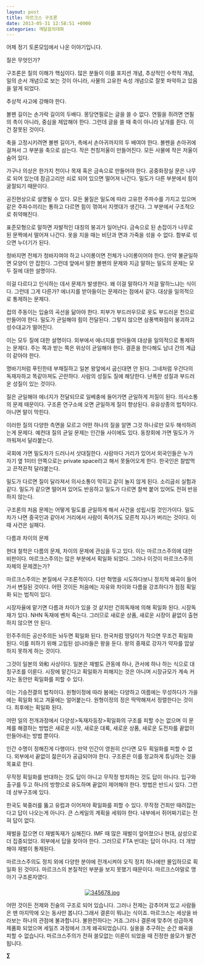 ```yaml
---
layout: post
title: 마르크스 구조론
date: 2013-05-31 12:58:51 +0900
categories: 깨달음의대화
---
```

어제 정기 토론모임에서 나온 이야기입니다. 


  


질은 무엇인가? 


  


구조론은 질의 이해가 핵심이다. 많은 분들이 이를 포지션 개념, 추상적인 수학적 개념, 일의 순서 개념으로 보는 것이 아니라, 사물의 고유한 속성 개념으로 잘못 파악하고 있음을 알게 되었다. 


  


추상적 사고에 강해야 한다. 


  


볼펜 길이는 손가락 길이의 두배다. 몽당연필로는 글을 쓸 수 없다. 연필을 쥐려면 연필의 촉이 아니라, 중심을 제압해야 한다. 그런데 글을 쓸 때 축이 아니라 날개를 쥔다. 이건 잘못된 것이다. 


  


축을 고정시키려면 볼펜 길이가, 촉에서 손아귀까지의 두 배여야 한다. 볼펜을 손아귀에 걸쳐서 그 부분을 축으로 삼는다. 작은 천칭저울이 만들어진다. 모든 사물에 작은 저울이 숨어 있다. 


  


가구나 의상은 한가지 천이나 목재 혹은 금속으로 만들어야 한다. 공중화장실 문은 나무로 되어 있는데 잠금고리만 쇠로 되어 있으면 떨어져 나간다. 밀도가 다른 부분에서 힘이 굴절되기 때문이다. 


  


공진현상으로 설명될 수 있다. 모든 물질은 밀도에 따라 고유한 주파수를 가지고 있으며 같은 주파수끼리는 통하고 다르면 힘이 꺾여서 지렛대가 생긴다. 그 부분에서 구조적으로 취약해진다. 


  


표준모형으로 말하면 자발적인 대칭의 붕괴가 일어난다. 금속으로 된 손잡이가 나무로 된 문짝에서 떨어져 나간다. 옷을 지을 때는 비단과 면과 가죽을 섞을 수 없다. 함부로 섞으면 누더기가 된다. 


  


청바지면 전체가 청바지여야 하고 나이롱이면 전체가 나이롱이어야 한다. 만약 불균일하면 모양이 안 잡힌다. 그런데 앞에서 말한 볼펜의 문제와 지금 말하는 밀도의 문제는 모두 질에 대한 설명이다. 


  


이걸 다르다고 인식하는 데서 문제가 발생한다. 왜 이걸 말하다가 저걸 말하느냐는 식이다. 그런데 그게 다른가? 에너지를 받아들이는 문제라는 점에서 같다. 대상을 일의적으로 통제하는 문제다. 


  


컵의 주동이는 입술의 곡선을 닮아야 한다. 피부가 부드러우므로 옷도 부드러운 천으로 만들어야 한다. 밀도가 균일해야 힘이 전달된다. 그렇지 않으면 삼풍백화점이 붕괴하고 성수대교가 떨어진다.


  


이는 모두 질에 대한 설명이다. 외부에서 에너지를 받아들여 대상을 일의적으로 통제하는 문제다. 주는 쪽과 받는 쪽은 위상이 균일해야 한다. 결혼을 한다해도 남녀 간의 계급이 같아야 한다. 


  


명바기처럼 푸틴한테 부채질하고 일본 왕앞에서 굽신대면 안 된다. 그네처럼 우간다의 독재자하고 똑같아져도 곤란하다. 사람의 성질도 질에 해당한다. 난폭한 성질과 부드러운 성질이 있는 것이다. 


  


질은 균일해야 에너지가 전달되므로 일베충에 들어가면 균일하게 저질이 된다. 의사소통의 문제 때문이다. 구조론 연구소에 오면 균일하게 질이 향상된다. 유유상종의 법칙이다. 아니면 말이 막힌다.


  


이러한 질의 다양한 측면을 모르고 어떤 하나의 질을 알면 그것 하나로만 모두 해석하려는게 문제다. 예컨대 질의 균일 문제는 인간들 사이에도 있다. 동창회에 가면 밀도가 가까워져서 달라붙는다.


  


국회에 가면 밀도차가 드러나서 삿대질한다. 사람마다 거리가 있어서 외국인들은 누가 자기 옆 1미터 안쪽으로는 private space라고 해서 못들어오게 한다. 한국인은 찰밥먹고 끈적끈적 달라붙는다.


  


밀도가 다르면 질이 달라져서 의사소통이 막히고 같이 놀지 않게 된다. 소리굽쇠 실험과 같다. 밀도가 같으면 떨어져 있어도 반응하고 밀도가 다르면 찰싹 붙어 있어도 전혀 반응하지 않는다. 


  


구조론의 처음 문제는 어떻게 밀도를 균일하게 해서 사건을 성립시킬 것인가이다. 밀도차가 나면 중국인과 같아서 거리에서 사람이 죽어가도 모른척 지나가 버리는 것이다. 이때 사건은 실패다. 


  


다름과 차이의 문제


  


현대 철학은 다름의 문제, 차이의 문제에 관심을 두고 있다. 이는 마르크스주의에 대한 비판이다. 마르크스주의는 많은 부분에서 획일화 되었다. 그러나 이것이 마르크스주의 자체의 문제겠는가?


  


마르크스주의는 본질에서 구조론적이다. 다만 혁명을 시도하다보니 정치적 왜곡이 들어가서 변질된 것이다. 어떤 것이든 처음에는 자유와 차이와 다름을 강조하다가 점점 획일화 되는 법칙이 있다. 


  


시장자율에 맡기면 다름과 차이가 있을 것 샅지만 건희독재에 의해 획일화 된다. 시장독재가 있다. NHN 독재에 벤처 죽는다. 그러므로 새로운 상품, 새로운 시장이 끝없이 출현하지 않으면 안 된다.


  


민주주의든 공산주의든 놔두면 획일화 된다. 한국처럼 땅덩이가 작으면 무조건 획일화 된다. 이를 피하기 위해 고립된 섬나라들은 왕을 둔다. 왕의 중재로 강자가 약자를 압살하지 못하게 하는 것이다. 


  


그것이 일본의 와和 사상이다. 일본은 재벌도 관동에 하나, 관서에 하나 하는 식으로 대칭구조를 이룬다. 시장에 맡긴다고 획일화가 피해지는 것은 아니며 시장규모가 계속 커지는 동안만 획일화를 피할 수 있다.


  


이는 기승전결의 법칙이다. 원형이정에 따라 봄에는 다양하고 여름에는 무성하다가 가을에는 획일화 되고 겨울에는 얼어붙는다. 원형이정의 정은 딱딱해져서 정렬한다는 것이다. 최후에는 획일화 된다. 


  


어떤 일의 전개과정에서 다양성>독재자등장>획일화의 구조를 피할 수는 없으며 이 문제를 해결하는 방법은 새로운 시장, 새로운 대륙, 새로운 상품, 새로운 도전자를 끝없이 만들어내는 방법 뿐이다.


  


인간 수명이 정해진게 다행이다. 만약 인간이 영원히 산다면 모두 획일화를 피할 수 없다. 외부에서 끝없이 젊은이가 공급되어야 한다. 구조론은 이를 정교하게 튜닝하는 것을 목표로 한다.


  


무작정 획일화를 반대하는 것도 답이 아니고 무작정 방치하는 것도 답이 아니다. 입구와 출구를 두고 하나의 방향으로 유도하며 끝없이 제어해야 한다. 방법은 반드시 있다. 그런데 상부구조에 있다.


  


한국도 북중러를 뚫고 유럽과 이어져야 확일화를 피할 수 있다. 무작정 건희만 때려잡는다고 답이 나오는게 아니다. 큰 스케일의 계획을 세워야 한다. 내부에서 쥐어짜기로는 전혀 답이 없다. 


  


재벌을 잡으면 더 재벌독재가 심해진다. IMF 때 많은 재벌이 엎어졌으나 현대, 삼성으로 더 집중되었다. 외부에서 답을 찾아야 한다. 그러므로 FTA 반대는 답이 아니다. 더 개방해야 재벌이 통제된다. 


  


마르크스주의도 정치 외에 다양한 분야에 전개시켜야 오직 정치 하나에만 몰입하므로 획일화 된 것이다. 마르크스의 본질적인 부분을 보지 못했기 때문이다. 마르크스야말로 맹아기 구조론자였다. 



 ###


  




<p align="center">
  <a href="?mid=DonOh"><img alt="345678.jpg" src="assets/attach/images/198/727/315/55.JPG" /> <br /></a> 
  
  <p>
  </p> 어떤 것이든 전제와 진술의 구조로 되어 있습니다. 그러나 전제는 감추어져 있고 사람들은 맨 마지막에 오는 동사만 봅니다.그래서 결론이 뭐냐는 식이죠. 마르크스는 세상을 바라보는 하나의 관점에 불과합니다. 불완전하다는 거죠.그러나 결론에 맞추어 성급하게 제품화 되었으며 세일즈 과정에서 크게 왜곡되었습니다. 실용을 추구하는 순간 왜곡을 피할 수 없습니다. 마르크스주의가 전혀 쓸모없는 이론이 되었을 때 진정한 쓸모가 발견됩니다. 
  
  <p>
  </p>
  
  <p>
    <b>∑</b> <br /><br />
  </p>
  
  <p>
  </p>
  
  <p>
  </p>
  
  <p>
  </p>
  
  <p>
  </p>
  
  <p>
  </p>
  
  <p>
  </p>
  
  <p>
  </p>
</p>
